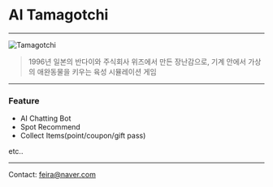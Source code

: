 # AI Tamagotchi

----
![Tamagotchi](https://encrypted-tbn0.gstatic.com/images?q=tbn:ANd9GcQ25PgjBXKFXdsXTWzaPdto8G1hktoX9l_0Fw&usqp=CAU)
> 1996년 일본의 반다이와 주식회사 위즈에서 만든 장난감으로, 
> 기계 안에서 가상의 애완동물을 키우는 육성 시뮬레이션 게임
----

### Feature
* AI Chatting Bot
* Spot Recommend
* Collect Items(point/coupon/gift pass)

etc..


----
Contact: feira@naver.com
